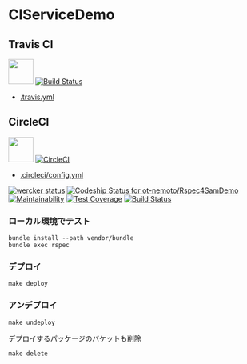 # CIServiceDemo

## Travis CI

<img src="https://cdn.worldvectorlogo.com/logos/travis-ci-icon.svg" width="50px"> [![Build Status](https://travis-ci.org/ot-nemoto/Rspec4SamDemo.svg?branch=master)](https://travis-ci.org/ot-nemoto/Rspec4SamDemo)

- [.travis.yml](.travis.yml)

## CircleCI

<img src="https://cdn.worldvectorlogo.com/logos/circleci.svg" width="50px"> [![CircleCI](https://circleci.com/gh/ot-nemoto/Rspec4SamDemo.svg?style=shield)](https://circleci.com/gh/ot-nemoto/Rspec4SamDemo)

- [.circleci/config.yml](.circleci/config.yml)

[![wercker status](https://app.wercker.com/status/872f8aca565bd05a7d21b55409af99a2/s/master "wercker status")](https://app.wercker.com/project/byKey/872f8aca565bd05a7d21b55409af99a2)
[![Codeship Status for ot-nemoto/Rspec4SamDemo](https://app.codeship.com/projects/8f3edba0-428c-0138-130a-16d7bce19a00/status?branch=master)](https://app.codeship.com/projects/388162)
[![Maintainability](https://api.codeclimate.com/v1/badges/9fc5387f179fef8c65a1/maintainability)](https://codeclimate.com/github/ot-nemoto/Rspec4SamDemo/maintainability)
[![Test Coverage](https://api.codeclimate.com/v1/badges/9fc5387f179fef8c65a1/test_coverage)](https://codeclimate.com/github/ot-nemoto/Rspec4SamDemo/test_coverage)
[![Build Status](https://cloud.drone.io/api/badges/ot-nemoto/Rspec4SamDemo/status.svg)](https://cloud.drone.io/ot-nemoto/Rspec4SamDemo)

### ローカル環境でテスト

```
bundle install --path vendor/bundle
bundle exec rspec
```

### デプロイ

```
make deploy
```

### アンデプロイ

```
make undeploy
```

デプロイするパッケージのバケットも削除

```
make delete
```
